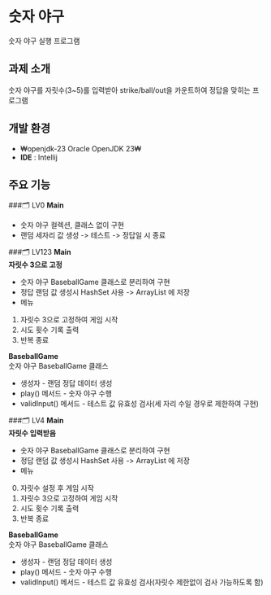 # 숫자 야구   
숫자 야구 실행 프로그램   

## 과제 소개
숫자 야구를 자릿수(3~5)를 입력받아 strike/ball/out을 카운트하여 정답을 맞히는 프로그램   

## 개발 환경
- ₩openjdk-23 Oracle OpenJDK 23₩   
- **IDE** : Intellij   

## 주요 기능

###🗂️ LV0
**Main**   
- 숫자 야구 컬렉션, 클래스 없이 구현   
- 랜덤 세자리 값 생성 -> 테스트 -> 정답일 시 종료   

###🗂️ LV123
**Main**    
**자릿수 3으로 고정**     
- 숫자 야구 BaseballGame 클래스로 분리하여 구현   
- 정답 랜덤 값 생성시 HashSet 사용 -> ArrayList 에 저장   
- 메뉴
1. 자릿수 3으로 고정하여 게임 시작   
2. 시도 횟수 기록 출력   
3. 반복 종료   

**BaseballGame**   
숫자 야구 BaseballGame 클래스   
- 생성자 - 랜덤 정답 데이터 생성   
- play() 메서드 - 숫자 야구 수행   
- validInput() 메서드 - 테스트 값 유효성 검사(세 자리 수일 경우로 제한하여 구현)   

###🗂️ LV4
**Main**   
**자릿수 입력받음**     
- 숫자 야구 BaseballGame 클래스로 분리하여 구현
- 정답 랜덤 값 생성시 HashSet 사용 -> ArrayList 에 저장
- 메뉴
0. 자릿수 설정 후 게임 시작   
1. 자릿수 3으로 고정하여 게임 시작   
2. 시도 횟수 기록 출력   
3. 반복 종료

**BaseballGame**   
숫자 야구 BaseballGame 클래스   
- 생성자 - 랜덤 정답 데이터 생성   
- play() 메서드 - 숫자 야구 수행   
- validInput() 메서드 - 테스트 값 유효성 검사(자릿수 제한없이 검사 가능하도록 함)   


